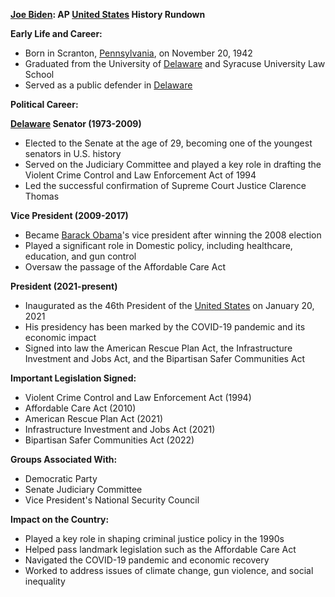 **[Joe Biden](./../joe-biden/): AP [United States](./../united-states/) History Rundown**

**Early Life and Career:**

* Born in Scranton, [Pennsylvania](./../pennsylvania/), on November 20, 1942
* Graduated from the University of [Delaware](./../delaware/) and Syracuse University Law School
* Served as a public defender in [Delaware](./../delaware/)

**Political Career:**

**[Delaware](./../delaware/) Senator (1973-2009)**

* Elected to the Senate at the age of 29, becoming one of the youngest senators in U.S. history
* Served on the Judiciary Committee and played a key role in drafting the Violent Crime Control and Law Enforcement Act of 1994
* Led the successful confirmation of Supreme Court Justice Clarence Thomas

**Vice President (2009-2017)**

* Became [Barack Obama](./../barack-obama/)'s vice president after winning the 2008 election
* Played a significant role in Domestic policy, including healthcare, education, and gun control
* Oversaw the passage of the Affordable Care Act

**President (2021-present)**

* Inaugurated as the 46th President of the [United States](./../united-states/) on January 20, 2021
* His presidency has been marked by the COVID-19 pandemic and its economic impact
* Signed into law the American Rescue Plan Act, the Infrastructure Investment and Jobs Act, and the Bipartisan Safer Communities Act

**Important Legislation Signed:**

* Violent Crime Control and Law Enforcement Act (1994)
* Affordable Care Act (2010)
* American Rescue Plan Act (2021)
* Infrastructure Investment and Jobs Act (2021)
* Bipartisan Safer Communities Act (2022)

**Groups Associated With:**

* Democratic Party
* Senate Judiciary Committee
* Vice President's National Security Council

**Impact on the Country:**

* Played a key role in shaping criminal justice policy in the 1990s
* Helped pass landmark legislation such as the Affordable Care Act
* Navigated the COVID-19 pandemic and economic recovery
* Worked to address issues of climate change, gun violence, and social inequality